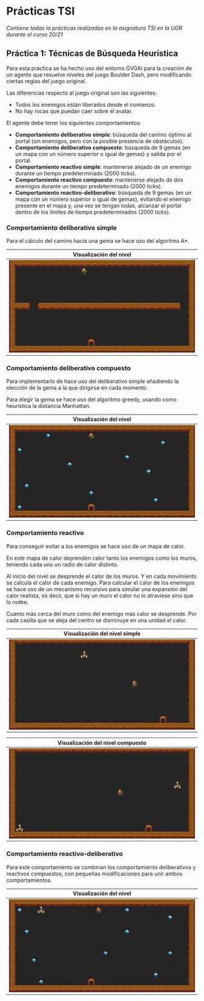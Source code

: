 # Prácticas TSI
*Contiene todas la prácticas realizadas en la asignatura TSI en la UGR durante el curso 20/21*

## Práctica 1: Técnicas de Búsqueda Heurística

Para esta práctica se ha hecho uso del entorno GVGAI para la creación de un agente que resuelve niveles del juego Boulder Dash, pero modificando ciertas reglas del juego original.

Las diferencias respecto al juego original son las siguientes:

- Todos los enemigos están liberados desde el comienzo.
- No hay rocas que puedan caer sobre el avatar.

El agente debe tener los siguientes comportamientos:

- **Comportamiento deliberativo simple**: búsqueda del camino óptimo al portal (sin enemigos, pero con la posible presencia de obstáculos).
- **Comportamiento deliberativo compuesto**: búsqueda de 9 gemas (en un mapa con un número superior o igual de gemas) y salida por el portal.
- **Comportamiento reactivo simple**: mantenerse alejado de un enemigo durante un tiempo predeterminado (2000 ticks).
- **Comportamiento reactivo compuesto**: mantenerse alejado de dos enemigos durante un tiempo predeterminado (2000 ticks).
- **Comportamiento reactivo-deliberativo**: búsqueda de 9 gemas (en un mapa con un número superior o igual de gemas), evitando el enemigo presente en el mapa y, una vez se tengan todas, alcanzar el portal dentro de los límites de tiempo predeterminados (2000 ticks).

### Comportamiento deliberativo simple

Para el cálculo del camino hacia una gema se hace uso del algoritmo A*.

| Visualización del nivel |
| :---: |
| ![Nivel1](./Practica1/Gif/comp_delib_simple.gif) |

### Comportamiento deliberativo compuesto

Para implementarlo de hace uso del deliberativo simple añadiendo la elección de la gema a la que dirigirse en cada momento.

Para elegir la gema se hace uso del algoritmo greedy, usando como heurística la distancia Manhattan.

| Visualización del nivel |
| :---: |
| ![Nivel2](./Practica1/Gif/comp_delib_compu.gif) |

### Comportamiento reactivo

Para conseguir evitar a los enemigos se hace uso de un mapa de calor.

En este mapa de calor deprenden calor tanto los enemigos como los muros, teniendo cada uno un radio de calor distinto.

Al inicio del nivel se desprende el calor de los muros. Y en cada movimiento se calcula el calor de cada enemigo. Para calcular el calor de los enemigos se hace uso de un mecanismo recursivo para simular una expansión del calor realista, es decir, que si hay un muro el calor no lo atraviese sino que lo rodee.

Cuanto más cerca del muro como del enemigo más calor se desprende. Por cada casilla que se aleja del centro se disminuye en una unidad el calor.

| Visualización del nivel simple |
| :---: |
| ![Nivel3](./Practica1/Gif/comp_reac_simple.gif) |

| Visualización del nivel compuesto |
| :---: |
| ![Nivel4](./Practica1/Gif/comp_reac_compu.gif) |

### Comportamiento reactivo-deliberativo

Para este comportamiento se combinan los comportamiento deliberativos y reactivos compuestos, con pequeñas modificaciones para unir ambos comportamientos.

| Visualización del nivel |
| :---: |
| ![Nivel5](./Practica1/Gif/comp_reac_delib.gif) |
